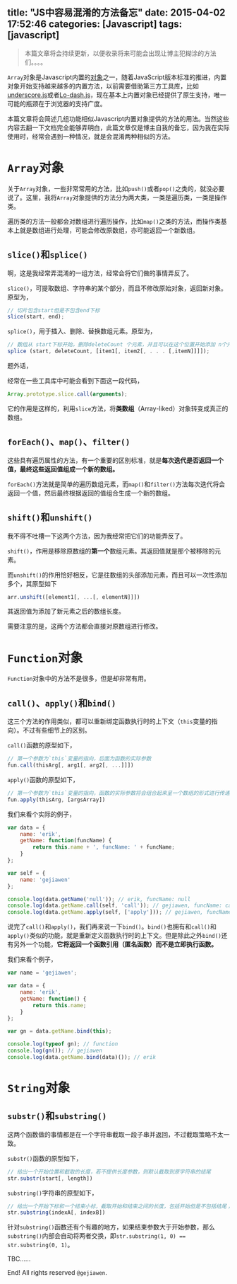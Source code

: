 title: "JS中容易混淆的方法备忘"
date: 2015-04-02 17:52:46
categories: [Javascript]
tags: [javascript]
---

> 本篇文章将会持续更新，以便收录将来可能会出现让博主犯糊涂的方法们。。。。

`Array`对象是Javascript内置的[对象](https://developer.mozilla.org/en-US/docs/Web/JavaScript/Reference/Global_Objects/Array)之一，随着JavaScript版本标准的推进，内置对象开始支持越来越多的内置方法，以前需要借助第三方工具库，比如[underscore.js](http://underscorejs.org/)或者[Lo-dash.js](https://lodash.com/)，现在基本上内置对象已经提供了原生支持，唯一可能的瓶颈在于浏览器的支持广度。

本篇文章将会简述几组功能相似Javascript内置对象提供的方法的用法。当然这些内容去翻一下文档完全能够弄明白，此篇文章仅是博主自我的备忘，因为我在实际使用时，经常会遇到一种情况，就是会混淆两种相似的方法。

# `Array`对象

关于`Array`对象，一些非常常用的方法，比如`push()`或者`pop()`之类的，就没必要说了。这里，我将`Array`对象提供的方法分为两大类，一类是遍历类，一类是操作类。

遍历类的方法一般都会对数组进行遍历操作，比如`map()`之类的方法，而操作类基本上就是数组进行处理，可能会修改原数组，亦可能返回一个新数组。

## `slice()`和`splice()`

啊，这是我经常弄混淆的一组方法，经常会将它们做的事情弄反了。

`slice()`，可提取数组、字符串的某个部分，而且不修改原始对象，返回新对象。原型为，

```javascript
// 切片包含start但是不包含end下标
slice(start, end);
```

`splice()`，用于插入、删除、替换数组元素。原型为，

```javascript
// 数组从 start下标开始，删除deleteCount 个元素，并且可以在这个位置开始添加 n个元素
splice (start, deleteCount, [item1[, item2[, . . . [,itemN]]]]);
```

题外话，

经常在一些工具库中可能会看到下面这一段代码，

```javascript
Array.prototype.slice.call(arguments);
```

它的作用是这样的，利用`slice`方法，将**类数组**（Array-liked）对象转变成真正的数组。


## `forEach()`、`map()`、`filter()`

这些具有遍历属性的方法，有一个重要的区别标准，就是**每次迭代是否返回一个值，最终这些返回值组成一个新的数组。**

`forEach()`方法就是简单的遍历数组元素，而`map()`和`filter()`方法每次迭代将会返回一个值，然后最终根据返回的值组合生成一个新的数组。

## `shift()`和`unshift()`

我不得不吐槽一下这两个方法，因为我经常把它们的功能弄反了。

`shift()`，作用是移除原数组的**第一个**数组元素。其返回值就是那个被移除的元素。

而`unshift()`的作用恰好相反，它是往数组的头部添加元素，而且可以一次性添加多个，其原型如下

```javascript
arr.unshift([element1[, ...[, elementN]]])
```

其返回值为添加了新元素之后的数组长度。

需要注意的是，这两个方法都会直接对原数组进行修改。


# `Function`对象

`Function`对象中的方法不是很多，但是却非常有用。

## `call()`、`apply()`和`bind()`

这三个方法的作用类似，都可以重新绑定函数执行时的上下文（`this`变量的指向）。不过有些细节上的区别。

`call()`函数的原型如下，

```javascript
// 第一个参数为`this`变量的指向，后面为函数的实际参数
fun.call(thisArg[, arg1[, arg2[, ...]]])
```

`apply()`函数的原型如下，

```javascript
// 第一个参数为`this`变量的指向，函数的实际参数将会组合起来呈一个数组的形式进行传递
fun.apply(thisArg, [argsArray])
```

我们来看个实际的例子，

```javascript
var data = {
    name: 'erik',
    getName: function(funcName) {
        return this.name + ', funcName: ' + funcName;
    }
};

var self = {
    name: 'gejiawen'
};

console.log(data.getName('null')); // erik, funcName: null
console.log(data.getName.call(self, 'call')); // gejiawen, funcName: call
console.log(data.getName.apply(self, ['apply'])); // gejiawen, funcName: apply
```

说完了`call()`和`apply()`，我们再来说一下`bind()`。`bind()`也拥有和`call()`和`apply()`类似的功能，就是重新定义函数执行时的上下文。但是除此之外`bind()`还有另外一个功能，**它将返回一个函数引用（匿名函数）而不是立即执行函数。**

我们来看个例子，

```javascript
var name = 'gejiawen';

var data = {
    name: 'erik',
    getName: function() {
        return this.name;
    }
};

var gn = data.getName.bind(this);

console.log(typeof gn); // function
console.log(gn()); // gejiawen
console.log(data.getName.bind(data)()); // erik
```
# `String`对象

## `substr()`和`substring()`

这两个函数做的事情都是在一个字符串截取一段子串并返回，不过截取策略不太一致。

`substr()`函数的原型如下，

```javascript
// 给出一个开始位置和截取的长度，若不提供长度参数，则默认截取到原字符串的结尾
str.substr(start[, length])
```

`substring()`字符串的原型如下，

```javascript
// 给出一个开始下标和一个结束小标，截取开始和结束之间的长度，包括开始但是不包括结尾；若不提供结束参数，则默认截取到原字符串的结尾
str.substring(indexA[, indexB])
```

针对`substring()`函数还有个有趣的地方，如果结束参数大于开始参数，那么`substring()`内部会自动将两者交换，即`str.substring(1, 0) == str.substring(0, 1)`。



TBC......


End! All rights reserved `@gejiawen`.
